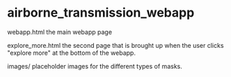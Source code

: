 # airborne_transmission_webapp

webapp.html
the main webapp page

explore_more.html
the second page that is brought up when the user clicks "explore more" at the bottom of the webapp.

images/
placeholder images for the different types of masks.
